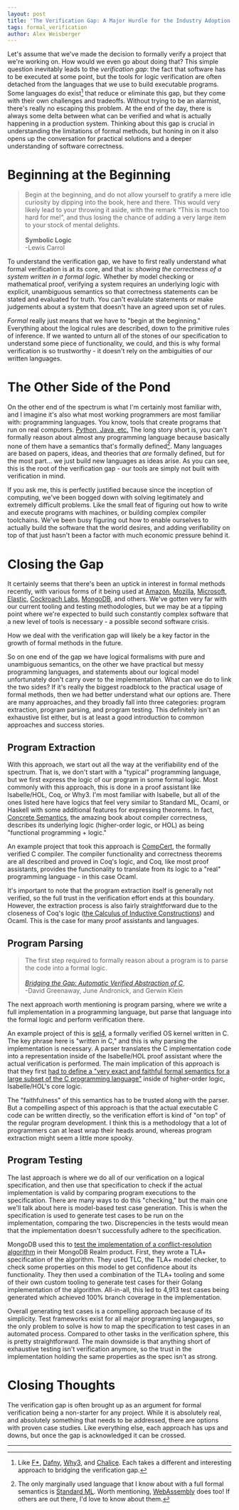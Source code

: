 ```yaml
---
layout: post
title: 'The Verification Gap: A Major Hurdle for the Industry Adoption of Formal Methods'
tags: formal_verification
author: Alex Weisberger
---
```


Let's assume that we've made the decision to formally verify a project that we're working on. How would we even go about doing that? This simple question inevitably leads to the _verification gap_: the fact that software has to be executed at some point, but the tools for logic verification are often detached from the languages that we use to build executable programs. Some languages do exist[^fn1] that reduce or eliminate this gap, but they come with their own challenges and tradeoffs. Without trying to be an alarmist, there's really no escaping this problem. At the end of the day, there is always some delta between what can be verified and what is actually happening in a production system. Thinking about this gap is crucial in understanding the limitations of formal methods, but honing in on it also opens up the conversation for practical solutions and a deeper understanding of software correctness.



# Beginning at the Beginning

> Begin at the beginning, and do not allow yourself to gratify a mere idle curiosity by dipping into the book, here and there. This would very likely lead to your throwing it aside, with the remark “This is much too hard for me!”, and thus losing the chance of adding a very large item to your stock of mental delights.
> <br><br> **Symbolic Logic**
> <br>-Lewis Carrol

To understand the verification gap, we have to first really understand what formal verification is at its core, and that is: _showing the correctness of a system written in a formal logic._ Whether by model checking or mathematical proof, verifying a system requires an underlying logic with explicit, unambiguous semantics so that correctness statements can be stated and evaluated for truth. You can't evalulate statements or make judgements about a system that doesn't have an agreed upon set of rules. 

_Formal_ really just means that we have to "begin at the beginning." Everything about the logical rules are described, down to the primitive rules of inference. If we wanted to unturn all of the stones of our specification to understand some piece of functionality, we could, and this is why formal verification is so trustworthy - it doesn't rely on the ambiguities of our written languages. 

# The Other Side of the Pond

On the other end of the spectrum is what I'm certainly most familiar with, and I imagine it's also what most working programmers are most familiar with: programming languages. You know, tools that create programs that run on real computers. [Python, Java, etc.](https://www.tiobe.com/tiobe-index/) The long story short is, you can't formally reason about almost any programming language because basically none of them have a semantics that's formally defined[^fn2]. Many languages are based on papers, ideas, and theories that _are_ formally defined, but for the most part... we just build new languages as ideas arise. As you can see, this is the root of the verification gap - our tools are simply not built with verification in mind.

If you ask me, this is perfectly justified because since the inception of computing, we've been bogged down with solving legitimately and extremely difficult problems. Like the small feat of figuring out how to write and execute programs with machines, or building complex compiler toolchains. We've been busy figuring out how to enable ourselves to actually build the software that the world desires, and adding verifiability on top of that just hasn't been a factor with much economic pressure behind it.

# Closing the Gap

It certainly seems that there's been an uptick in interest in formal methods recently, with various forms of it being used at [Amazon](https://lamport.azurewebsites.net/tla/formal-methods-amazon.pdf), [Mozilla](https://blog.mozilla.org/security/2020/07/06/performance-improvements-via-formally-verified-cryptography-in-firefox/), [Microsoft](https://project-everest.github.io/), [Elastic](https://www.youtube.com/watch?v=qYDcbcOVurc), [Cockroach Labs](https://www.cockroachlabs.com/blog/parallel-commits/), [MongoDB](https://www.youtube.com/watch?v=wVmGMQZSP88&list=PLvaSNyqj9rnK4ZJHenG-4emWltWh4vpFv&index=6), and others. We've gotten very far with our current tooling and testing methodologies, but we may be at a tipping point where we're expected to build such constantly complex software that a new level of tools is necessary - a possible second software crisis.

How we deal with the verification gap will likely be a key factor in the growth of formal methods in the future.

So on one end of the gap we have logical formalisms with pure and unambiguous semantics, on the other we have practical but messy programming languages, and statements about our logical model unfortunately don't carry over to the implementation. What can we do to link the two sides? If it's really the biggest roadblock to the practical usage of formal methods, then we had better understand what our options are. There are many approaches, and they broadly fall into three categories: program extraction, program parsing, and program testing. This definitely isn't an exhaustive list either, but is at least a good introduction to common approaches and success stories.

## Program Extraction

With this approach, we start out all the way at the verifiability end of the spectrum. That is, we don't start with a "typical" programming language, but we first express the logic of our program in some formal logic. Most commonly with this approach, this is done in a proof assistant like Isabelle/HOL, Coq, or Why3. I'm most familiar with Isabelle, but all of the ones listed here have logics that feel very similar to Standard ML, Ocaml, or Haskell with some additional features for expressing theorems. In fact, [Concrete Semantics](http://concrete-semantics.org/), the amazing book about compiler correctness, describes its underlying logic (higher-order logic, or HOL) as being "functional programming + logic."

An example project that took this approach is [CompCert](https://compcert.org/), the formally verified C compiler. The compiler functionality and correctness theorems are all described and proved in Coq's logic, and Coq, like most proof assistants, provides the functionality to translate from its logic to a "real" programming language - in this case Ocaml.

It's important to note that the program extraction itself is generally not verified, so the full trust in the verification effort ends at this boundary. However, the extraction process is also fairly straightforward due to the closeness of Coq's logic ([the Calculus of Inductive Constructions](https://en.wikipedia.org/wiki/Calculus_of_constructions)) and Ocaml. This is the case for many proof assistants and languages.

## Program Parsing

> The first step required to formally reason about a program is to parse the code into a formal logic.
> <br><br>_[Bridging the Gap: Automatic Verified Abstraction of C](https://trustworthy.systems/publications/nicta_full_text/5662.pdf)_,
> <br>-David Greenaway, June Andronick, and Gerwin Klein

The next approach worth mentioning is program parsing, where we write a full implementation in a programming language, but parse that language into the formal logic and perform verification there.

An example project of this is [sel4](https://sel4.systems/), a formally verified OS kernel written in C. The key phrase here is "written in C," and this is why parsing the implementation is necessary. A parser translates the C implementation code into a representation inside of the Isabelle/HOL proof assistant where the actual verification is performed. The main implication of this approach is that they first [had to define a "very exact and faithful formal semantics for a large subset of the C programming language"](http://web1.cs.columbia.edu/~junfeng/09fa-e6998/papers/sel4.pdf) inside of higher-order logic, Isabelle/HOL's core logic. 

The "faithfulness" of this semantics has to be trusted along with the parser. But a compelling aspect of this approach is that the actual executable C code can be written directly, so the verification effort is kind of "on top" of the regular program development. I think this is a methodology that a lot of programmers can at least wrap their heads around, whereas program extraction might seem a little more spooky.

## Program Testing

The last approach is where we do all of our verification on a logical specification, and then use that specification to check if the actual implementation is valid by comparing program executions to the specification. There are many ways to do this "checking," but the main one we'll talk about here is model-based test case generation. This is when the specification is used to generate test cases to be run on the implementation, comparing the two. Discrepencies in the tests would mean that the implementation doesn't successfully adhere to the specification.

MongoDB used this to [test the implementation of a conflict-resolution algorithm](https://www.youtube.com/watch?v=wVmGMQZSP88&t=954s) in their MongoDB Realm product. First, they wrote a TLA+ specification of the algorithm. They used TLC, the TLA+ model checker, to check some properties on this model to get confidence about its functionality. They then used a combination of the TLA+ tooling and some of their own custom tooling to generate test cases for their Golang implementation of the algorithm. All-in-all, this led to 4,913 test cases being generated which achieved 100% branch coverage in the implementation.

Overall generating test cases is a compelling approach because of its simplicity. Test frameworks exist for all major programming langauges, so the only problem to solve is how to map the specification to test cases in an automated process. Compared to other tasks in the verification sphere, this is pretty straightforward. The main downside is that anything short of exhaustive testing isn't verification anymore, so the trust in the implementation holding the same properties as the spec isn't as strong.

# Closing Thoughts

The verification gap is often brought up as an argument for formal verification being a non-starter for any project. While it is absolutely real, and absolutely something that needs to be addressed, there are options with proven case studies. Like everything else, each approach has ups and downs, but once the gap is acknowledged it can be crossed.

<hr>

[^fn1]: Like [F*](https://www.fstar-lang.org/), [Dafny](https://dafny.org/dafny/), [Why3](https://why3.lri.fr/doc/index.html), and [Chalice](https://www.microsoft.com/en-us/research/project/chalice/). Each takes a different and interesting approach to bridging the verification gap.

[^fn2]: The only marginally used language that I know about with a full formal semantics is [Standard ML](https://smlfamily.github.io/sml90-defn.pdf). Worth mentioning, [WebAssembly](https://webassembly.github.io/spec/core/) does too! If others are out there, I'd love to know about them.
